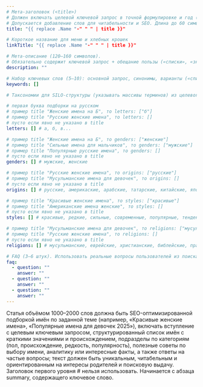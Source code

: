 ```yaml
---
# Мета-заголовок (<title>)
# Должен включать целевой ключевой запрос в точной формулировке и год (если уместно).
# Допускается добавление слов для читабельности и SEO. Длина до 60 символов.
title: "{{ replace .Name "-" " " | title }}"

# Короткое название для меню и хлебных крошек
linkTitle: "{{ replace .Name "-" " " | title }}"

# Мета-описание (120–160 символов). 
# Обязательно содержит ключевой запрос + обещание пользы («списки», «значения», «топ»).
description: ""

# Набор ключевых слов (5–10): основной запрос, синонимы, варианты («список», «топ», «2025»).
keywords: []

# Таксономии для SILO-структуры (указывать массивы терминов) из целевого ключевого запроса.

# первая буква подборки на русском
# пример title "Женские имена на Б", то letters: ["б"]
# пример title "Русские женские имена", то letters: []
# пусто если явно не указано в title
letters: [] # а, б, в...

# пример title "Женские имена на Б", то genders: ["женские"]
# пример title "Сильные имена для мальчиков", то genders: ["мужские"]
# пример title "Популярные русские имена", то genders: []
# пусто если явно не указано в title
genders: [] # мужские, женские

# пример title "Русские женские имена", то origins: ["русские"]
# пример title "Мусульманские имена для девочек", то origins: []
# пусто если явно не указано в title
origins: [] # русские, америкаские, арабские, татарские, китайские, японские, корейские, тайваньские, индонезийские, вьетнамские, кыргызские, казахские, узбекские, таджикские, азербайджанские, грузинские, элфийские, эльфийские, эльфийские, etc.

# пример title "Красивые женские имена", то styles: ["красивые"]
# пример title "Американские имена женские", то styles: []
# пусто если явно не указано в title
styles: [] # красивые, редкие, сильные, современные, популярные, тенденции, etc.

# пример title "Мусульманские имена для девочек", то religions: ["мусульманские"]
# пример title "Русские женские имена", то religions: []
# пусто если явно не указано в title
religions: [] # мусульманские, еврейские, христианские, библейские, православные, иудейские, etc.

# FAQ (3–6 штук). Использовать реальные вопросы пользователей из поиска.
faq:
  - question: ""
    answer: ""
  - question: ""
    answer: ""
  - question: ""
    answer: ""
---
```


Статья объёмом 1000–2000 слов должна быть SEO-оптимизированной подборкой имён по заданной теме (например, «Красивые женские имена», «Популярные имена для девочек 2025»), включать вступление с целевым ключевым запросом, структурированный список имён с краткими значениями и происхождением, подразделы по категориям (пол, происхождение, редкость, популярность), полезные советы по выбору имени, аналитику или интересные факты, а также ответы на частые вопросы; текст должен быть уникальным, читабельным и ориентированным на интересы родителей и поисковую выдачу. Заголовок первого уровня # нельзя использовать. Начинается с абзаца summary, содержащего ключевое слово.

